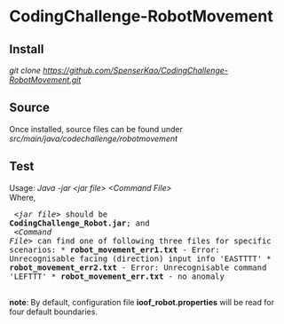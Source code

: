 # CodingChallenge-RobotMovement

## Install
_git clone https://github.com/SpenserKao/CodingChallenge-RobotMovement.git_
  
## Source
Once installed, source files can be found under _src/main/java/codechallenge/robotmovement_

## Test
   Usage: _Java -jar &lt;jar file&gt; &lt;Command File&gt;_<br/>
	 Where, 
	 <pre>
		_&lt;jar file&gt;_ should be __CodingChallenge_Robot.jar__; and <br/>
		_&lt;Command File&gt;_ can find one of following three files for specific scenarios:
		   * __robot_movement_err1.txt__ - Error: Unrecognisable facing (direction) input info 'EASTTTT'
		   * __robot_movement_err2.txt__ - Error: Unrecognisable command 'LEFTTT'
		   * __robot_movement_err.txt__ - no anomaly	
	</pre>
  **note**: By default, configuration file __ioof_robot.properties__ will be read for four default boundaries.

